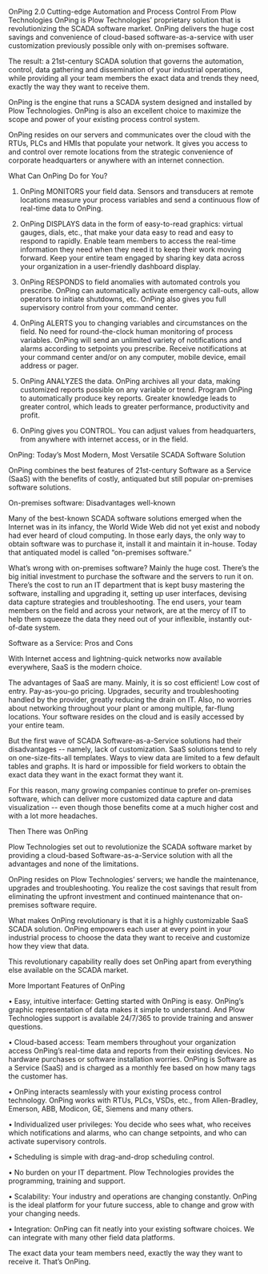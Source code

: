 OnPing 2.0
Cutting-edge Automation and Process Control
From Plow Technologies
OnPing is Plow Technologies’ proprietary solution that is revolutionizing the SCADA software market. OnPing delivers the huge cost savings and convenience of cloud-based software-as-a-service with user customization previously possible only with on-premises software.

The result:  a 21st-century SCADA solution that governs the automation, control, data gathering and dissemination of your industrial operations, while providing all your team members the exact data and trends they need, exactly the way they want to receive them.

OnPing is the engine that runs a SCADA system designed and installed by Plow Technologies. OnPing is also an excellent choice to maximize the scope and power of your existing process control system.

OnPing resides on our servers and communicates over the cloud with the RTUs, PLCs and HMIs that populate your network. It gives you access to and control over remote locations from the strategic convenience of corporate headquarters or anywhere with an internet connection.

What Can OnPing Do for You?

1. OnPing MONITORS your field data. Sensors and transducers at remote locations measure your process variables and send a continuous flow of real-time data to OnPing.

2. OnPing DISPLAYS data in the form of easy-to-read graphics: virtual gauges, dials, etc., that make your data easy to read and easy to respond to rapidly. Enable team members to access the real-time information they need when they need it to keep their work moving forward. Keep your entire team engaged by sharing key data across your organization in a user-friendly dashboard display.

3. OnPing RESPONDS to field anomalies with automated controls you prescribe. OnPing can automatically activate emergency call-outs, allow operators to initiate shutdowns, etc. OnPing also gives you full supervisory control from your command center.

4. OnPing ALERTS you to changing variables and circumstances on the field. No need for round-the-clock human monitoring of process variables. OnPing will send an unlimited variety of notifications and alarms according to setpoints you prescribe. Receive notifications at your command center and/or on any computer, mobile device, email address or pager.

5.    OnPing ANALYZES the data. OnPing archives all your data, making customized reports possible on any variable or trend. Program OnPing to automatically produce key reports. Greater knowledge leads to greater control, which leads to greater performance, productivity and profit.

6. OnPing gives you CONTROL. You can adjust values from headquarters, from anywhere with internet access, or in the field.

OnPing: 
Today’s Most Modern, Most Versatile
SCADA Software Solution

OnPing combines the best features of 
21st-century Software as a Service (SaaS)
with the benefits of costly, antiquated but
still popular on-premises software solutions.

On-premises software: Disadvantages well-known

Many of the best-known SCADA software solutions emerged when the Internet was in its infancy, the World Wide Web did not yet exist and nobody had ever heard of cloud computing. In those early days, the only way to obtain software was to purchase it, install it and maintain it in-house. Today that antiquated model is called “on-premises software.” 

What’s wrong with on-premises software? Mainly the huge cost. There’s the big initial investment to purchase the software and the servers to run it on. There’s the cost to run an IT department that is kept busy mastering the software, installing and upgrading it, setting up user interfaces, devising data capture strategies and troubleshooting. The end users, your team members on the field and across your network, are at the mercy of IT to help them squeeze the data they need out of your inflexible, instantly out-of-date system.

Software as a Service: Pros and Cons

With Internet access and lightning-quick networks now available everywhere, SaaS is the modern choice. 

The advantages of SaaS are many. Mainly, it is so cost efficient! Low cost of entry. Pay-as-you-go pricing. Upgrades, security and troubleshooting handled by the provider, greatly reducing the drain on IT. Also, no worries about networking throughout your plant or among multiple, far-flung locations. Your software resides on the cloud and is easily accessed by your entire team.

But the first wave of SCADA Software-as-a-Service solutions had their disadvantages -- namely, lack of customization. SaaS solutions tend to rely on one-size-fits-all templates. Ways to view data are limited to a few default tables and graphs. It is hard or impossible for field workers to obtain the exact data they want in the exact format they want it.

For this reason, many growing companies continue to prefer on-premises software, which can deliver more customized data capture and data visualization -- even though those benefits come at a much higher cost and with a lot more headaches.

Then There was OnPing

Plow Technologies set out to revolutionize the SCADA software market by providing a cloud-based Software-as-a-Service solution with all the advantages and none of the limitations. 

OnPing resides on Plow Technologies’ servers; we handle the maintenance, upgrades and troubleshooting. You realize the cost savings that result from eliminating the upfront investment and continued maintenance that on-premises software require.

What makes OnPing revolutionary is that it is a highly customizable SaaS SCADA solution. OnPing empowers each user at every point in your industrial process to choose the data they want to receive and customize how they view that data.

This revolutionary capability
really does set OnPing apart
from everything else available
on the SCADA market.

More Important Features of OnPing

• Easy, intuitive interface: Getting started with OnPing is easy. OnPing’s graphic representation of data makes it simple to understand. And Plow Technologies support is available 24/7/365 to provide training and answer questions. 

• Cloud-based access: Team members throughout your organization access OnPing’s real-time data and reports from their existing devices. No hardware purchases or software installation worries. OnPing is Software as a Service (SaaS) and is charged as a monthly fee based on how many tags the customer has.

• OnPing interacts seamlessly with your existing process control technology. OnPing works with RTUs, PLCs, VSDs, etc., from Allen-Bradley, Emerson, ABB, Modicon, GE, Siemens and many others.

• Individualized user privileges: You decide who sees what, who receives which notifications and alarms, who can change setpoints, and who can activate supervisory controls.

• Scheduling is simple with drag-and-drop scheduling control.

• No burden on your IT department. Plow Technologies provides the programming, training and support.

• Scalability: Your industry and operations are changing constantly. OnPing is the ideal platform for your future success, able to change and grow with your changing needs.

• Integration: OnPing can fit neatly into your existing software choices. We can integrate with many other field data platforms.

The exact data your
team members need,
exactly the way
they want to receive it.
That’s OnPing.

